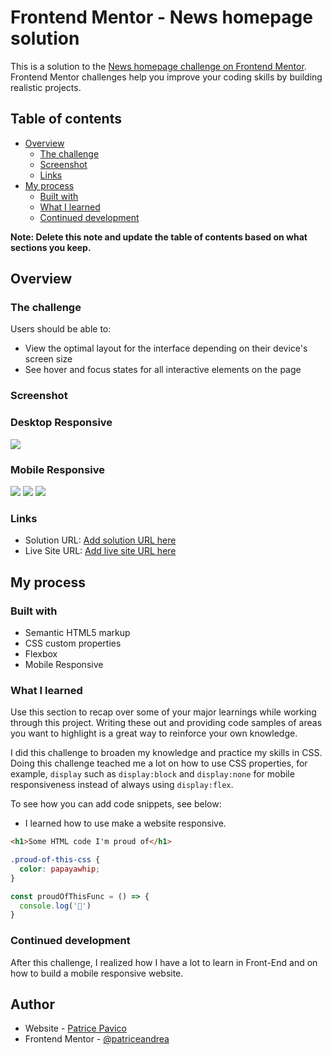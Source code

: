 # Frontend Mentor - News homepage solution

This is a solution to the [News homepage challenge on Frontend Mentor](https://www.frontendmentor.io/challenges/news-homepage-H6SWTa1MFl). Frontend Mentor challenges help you improve your coding skills by building realistic projects. 

## Table of contents

- [Overview](#overview)
  - [The challenge](#the-challenge)
  - [Screenshot](#screenshot)
  - [Links](#links)
- [My process](#my-process)
  - [Built with](#built-with)
  - [What I learned](#what-i-learned)
  - [Continued development](#continued-development)


**Note: Delete this note and update the table of contents based on what sections you keep.**

## Overview

### The challenge

Users should be able to:

- View the optimal layout for the interface depending on their device's screen size
- See hover and focus states for all interactive elements on the page

### Screenshot


### Desktop Responsive
![](./screenshots/Screenshot%202023-03-04%20121249.png)

### Mobile Responsive 
![](./screenshots/Screenshot-MobileResponsive1.png)
![](./screenshots/Screenshot-MobileResponsive2.png)
![](./screenshots/Screenshot-MobileResponsive3.png)


### Links

- Solution URL: [Add solution URL here](https://your-solution-url.com)
- Live Site URL: [Add live site URL here](https://your-live-site-url.com)

## My process

### Built with

- Semantic HTML5 markup
- CSS custom properties
- Flexbox
- Mobile Responsive 


### What I learned

Use this section to recap over some of your major learnings while working through this project. Writing these out and providing code samples of areas you want to highlight is a great way to reinforce your own knowledge.


I did this challenge to broaden my knowledge and practice my skills in CSS. Doing this challenge teached me a lot on how to use CSS properties, for example, `display` such as `display:block` and `display:none` for mobile responsiveness instead of always using `display:flex`. 

To see how you can add code snippets, see below:

 - I learned how to use make a website responsive. 

```html
<h1>Some HTML code I'm proud of</h1>
```
```css
.proud-of-this-css {
  color: papayawhip;
}
```
```js
const proudOfThisFunc = () => {
  console.log('🎉')
}
```


### Continued development

After this challenge, I realized how I have a lot to learn in Front-End and on how to build a mobile responsive website. 



## Author

- Website - [Patrice Pavico](https://patricepavico-portfolio.vercel.app/)
- Frontend Mentor - [@patriceandrea](https://www.frontendmentor.io/profile/patriceandrea)


